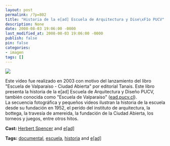 ```yaml
---
layout: post
permalink: /?p=802
title: "Historia de la e[ad] Escuela de Arquitectura y Dise\xF1o PUCV"
description: None
date: 2008-08-03 19:06:00 -0000
last_modified_at: 2008-08-03 19:06:00 -0000
publish: false
pin: false
categories:
- imagen
tags: []
---
```

[![](http://b.vimeocdn.com/ts/590/697/59069776_200.jpg)](http://vimeo.com/1460008)

Este video fue realizado en 2003 con motivo del lanzamiento del libro "Escuela de Valparaíso - Ciudad Abierta" por editorial Tanais. Este libro presenta la historia de la e[ad] Escuela de Arquitectura y Diseño PUCV, también conocida como "Escuela de Valparaíso" ([ead.pucv.cl](http://www.ead.pucv.cl/)).  
La secuencia fotográfica y pequeños videos ilustran la historia de la escuela desde su fundación en 1952, el perído del instituto de arquitectura, la bottega, la travesía de amereida, la fundación de la Ciudad Abierta, los torneos y juegos, entre otros hitos.

**Cast:** [Herbert Spencer](http://vimeo.com/hspencer) and [e[ad]](http://vimeo.com/escuela)

**Tags:** [documental](http://vimeo.com/tag:documental), [escuela](http://vimeo.com/tag:escuela), [historia](http://vimeo.com/tag:historia) and [e[ad]](http://vimeo.com/tag:ead)
